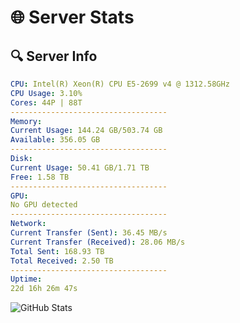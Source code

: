 # 🌐 Server Stats
## 🔍 Server Info
```yaml
CPU: Intel(R) Xeon(R) CPU E5-2699 v4 @ 1312.58GHz
CPU Usage: 3.10%
Cores: 44P | 88T
-----------------------------------
Memory:
Current Usage: 144.24 GB/503.74 GB
Available: 356.05 GB
-----------------------------------
Disk:
Current Usage: 50.41 GB/1.71 TB
Free: 1.58 TB
-----------------------------------
GPU:
No GPU detected
-----------------------------------
Network:
Current Transfer (Sent): 36.45 MB/s
Current Transfer (Received): 28.06 MB/s
Total Sent: 168.93 TB
Total Received: 2.50 TB
-----------------------------------
Uptime:
22d 16h 26m 47s
```
![GitHub Stats](https://img.shields.io/badge/Updated-2025-03-02_15:10:05-blue)